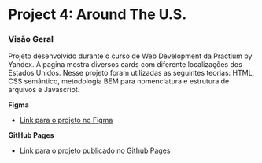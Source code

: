 # Project 4: Around The U.S.

### Visão Geral

Projeto desenvolvido durante o curso de Web Development da Practium by Yandex. A
pagina mostra diversos cards com diferente localizações dos Estados Unidos.
Nesse projeto foram utilizadas as seguintes teorias: HTML, CSS semântico, metodologia BEM para nomenclatura e estrutura de arquivos e Javascript.

**Figma**

* [Link para o projeto no Figma](https://www.figma.com/file/SurN1jaeEQIhuZEDMhmWWf/Sprint-4-Around-The-U.S.-desktop-mobile?node-id=0%3A1)

**GitHub Pages**

* [Link para o projeto publicado no Github Pages](https://brevanmeter.github.io/web_project_4/)


